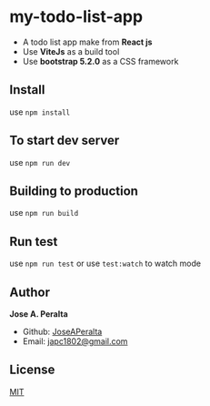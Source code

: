 # my-todo-list-app

- A todo list app make from **React js**
- Use **ViteJs** as a build tool
- Use **bootstrap 5.2.0** as a CSS framework

## Install

use `npm install`

## To start dev server

use `npm run dev`

## Building to production

use `npm run build`

## Run test

use `npm run test`
or use `test:watch` to watch mode

## Author

**Jose A. Peralta**

- Github: [JoseAPeralta](https://github.com/JoseAPeralta)
- Email: [japc1802@gmail.com](mailto:japc1802@gmail.com)

## License

[MIT](https://choosealicense.com/licenses/mit/)
